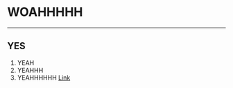 # WOAHHHHH
---
## YES
1. YEAH
2. YEAHHH
3. YEAHHHHHH
[Link](https://www.google.com/search?sca_esv=597572708&q=memes+of+2022&tbm=isch&source=lnms&sa=X&ved=2ahUKEwi3tuaOgtaDAxUSIEQIHUTxDKQQ0pQJegQIChAB&biw=1357&bih=704&dpr=2)
